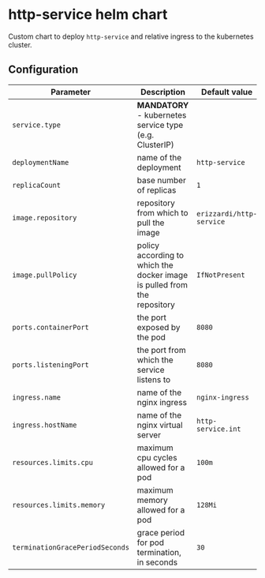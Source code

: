 # http-service helm chart
Custom chart to deploy `http-service` and relative ingress to the kubernetes cluster. 

## Configuration
| **Parameter**       | **Description**                         | **Default value**       |
| ----------------    | --------------------------------------- | ----------------------- |
|`service.type`       |**MANDATORY** - kubernetes service type (e.g. ClusterIP)||
|`deploymentName`     |name of the deployment                  | `http-service`           |
|`replicaCount`       |base number of replicas                 | `1`                      |
|`image.repository`   |repository from which to pull the image | `erizzardi/http-service` |
|`image.pullPolicy`   |policy according to which the docker image is pulled from the repository | `IfNotPresent`|
|`ports.containerPort`|the port exposed by the pod               |`8080`            |
|`ports.listeningPort`|the port from which the service listens to|`8080`            |
|`ingress.name`       |name of the nginx ingress                 |`nginx-ingress`   |
|`ingress.hostName`   |name of the nginx virtual server          |`http-service.int`|
|`resources.limits.cpu`   |maximum cpu cycles allowed for a pod |`100m` |
|`resources.limits.memory`|maximum memory allowed for a pod     |`128Mi`|
|`terminationGracePeriodSeconds`|grace period for pod termination, in seconds|`30`|